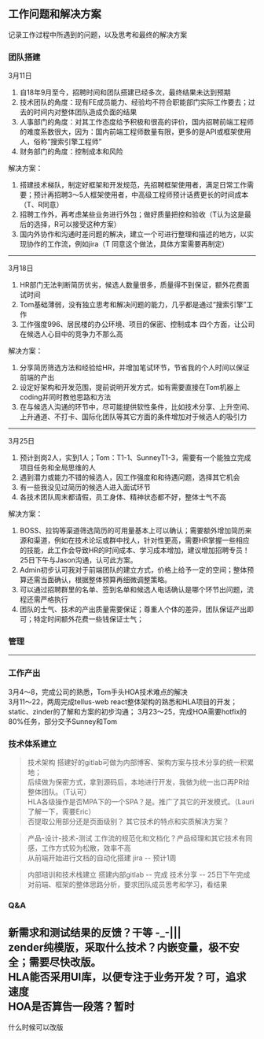 ## 工作问题和解决方案
记录工作过程中所遇到的问题，以及思考和最终的解决方案


### 团队搭建
3月11日  
1. 自18年9月至今，招聘时间和团队搭建已经多次，最终结果未达到预期
2. 技术团队的角度：现有FE成员能力、经验均不符合职能部门实际工作要去；过去的时间内对整体团队造成负面的结果
3. 人事部门的角度：对其工作态度给予积极和很高的评价，国内招聘前端工程师的难度系数很大，因为：国内前端工程师数量有限，更多的是API或框架使用人，俗称“搜索引擎工程师”
4. 财务部门的角度：控制成本和风险  

解决方案：  
1. 搭建技术梯队，制定好框架和开发规范，先招聘框架使用者，满足日常工作需要；预计再招聘3～5人框架使用者，中高级工程师预计话费更长的时间成本（T、R同意）
2. 招聘工作外，再考虑某些业务进行外包；做好质量把控和验收（T认为这是最后的选择，R可以接受这种方案）
3. 国内外协作和沟通时差问题的解决，建立一个可进行整理和描述的地方，以实现协作的工作流，例如jira（T 同意这个做法，具体方案需要再制定）  
--------  
3月18日  
1. HR部门无法判断简历优劣，候选人数量很多，质量得不到保证，额外花费面试时间  
2. Tom基础薄弱，没有独立思考和解决问题的能力，几乎都是通过“搜索引擎”工作  
3. 工作强度996、居民楼的办公环境、项目的保密、控制成本 四个方面，让公司在候选人心目中的竞争力不那么高  

解决方案：  
1. 分享简历筛选方法和经验给HR，并增加笔试环节，节省我的个人时间以保证前端的产出  
2. 设定好架构和开发范围，提前说明开发方式，如有需要直接在Tom机器上coding并同时教他思路和方法  
3. 在与候选人沟通的环节中，尽可能提供软性条件，比如技术分享、上升空间、上升通道、不打卡、国际化团队等其它方面的条件增加对于候选人的吸引力  
--------  
3月25日  
1. 预计到岗2人，实到1人；Tom：T1-1、SunneyT1-3，需要有一个能独立完成项目任务和全局思维的人  
2. 遇到潜力或能力不错的候选人，因工作强度和和待遇问题，选择其它机会  
3. 有一些我没见过简历的候选人进入面试环节  
4. 各技术团队周末都请假，员工身体、精神状态都不好，整体士气不高  

解决方案：  
1. BOSS、拉钩等渠道筛选简历的可用量基本上可以确认；需要额外增加简历来源和渠道，例如在技术论坛或群中找人，针对性更高，需要HR掌握一些相应的技能，此工作会导致HR的时间成本、学习成本增加，建议增加招聘专员！25日下午与Jason沟通，认可此方案。   
2. Admin初步认可我对于前端团队的建立方式，价格上给予一定的空间；整体预算还需当面确认，根据整体预算再细微调整策略。  
3. 可以通过招聘群里的名单、签到名单和候选人电话确认是哪个环节出问题，流程还需严格执行  
4. 团队的士气、技术的产出质量需要保证；尊重人个体的差异，团队保证产出即可；特定时间额外花费一些钱保证士气；


### 管理
- - -

### 工作产出
3月4～8，完成公司的熟悉，Tom手头HOA技术难点的解决  
3月11～22，两周完成tellus-web react整体架构的熟悉和HLA项目的开发；static、zinder的了解和方案的初步沟通；
3月23～25，完成HOA需要hotfix的80%任务，部分交予Sunney和Tom  

### 技术体系建立
> 技术架构
搭建好的gitlab可做为内部博客、架构方案与技术分享的统一积累地；  
后续做为保密方式，拿到源码后，本地进行开发，我做为统一出口再PR给整体团队。（T认可）  
HLA各级操作是否MPA下的一个SPA？是。推广了其它的开发模式。（Lauri了解一下，需要Eric）  
否提取公用部分还是页面级别？
其它技术的特点和实质解决方案？

> 产品-设计-技术-测试
工作流的规范化和文档化？产品经理和其它技术有同感，工作方式较为松散，效率不高  
从前端开始进行文档的自动化搭建
jira -- 预计1周  

> 内部培训和技术栈建立
搭建内部gitlab -- 完成
技术分享 -- 25日下午完成对前端、框架的整体思路分析，要求团队成员思考和学习，看结果



### Q&A
新需求和测试结果的反馈？干等 -_-|||   
zender纯模版，采取什么技术？内嵌变量，极不安全；需要尽快改版。  
HLA能否采用UI库，以便专注于业务开发？可，追求速度  
HOA是否算告一段落？暂时  
----------------
什么时候可以改版